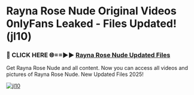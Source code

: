 # Rayna Rose Nude Original Videos 0nlyFans Leaked - Files Updated! (jl10)

<h3>🔴 CLICK HERE 🌐==►► <a href="https://tinyurl.com/52m3yx9h" rel="nofollow">Rayna Rose Nude Updated Files</a></h3>

Get Rayna Rose Nude and all content. Now you can access all videos and pictures of Rayna Rose Nude. New Updated Files 2025!

[![jl10](https://i.imgur.com/TnHtlc8.gif)](https://tinyurl.com/52m3yx9h)
